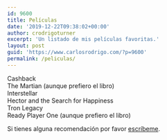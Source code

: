 ```yaml
---
id: 9600
title: Películas
date: '2019-12-22T09:38:02+00:00'
author: crodrigoturner
excerpt: 'Un listado de mis películas favoritas.'
layout: post
guid: 'https://www.carlosrodrigo.com/?p=9600'
permalink: /peliculas/
---
```


Cashback  
The Martian (aunque prefiero el libro)  
Interstellar  
Hector and the Search for Happiness  
Tron Legacy  
Ready Player One (aunque prefiero el libro)

Si tienes alguna recomendación por favor [escríbeme](/contacto).